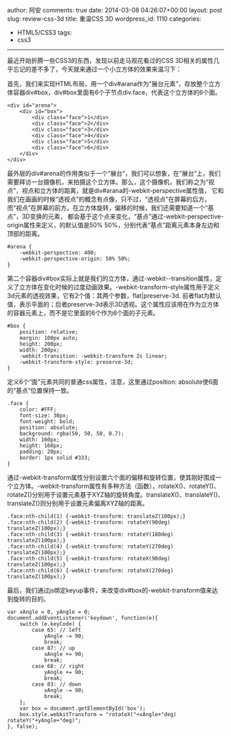 author: 阿安
comments: true
date: 2014-03-08 04:26:07+00:00
layout: post
slug: review-css-3d
title: 重温CSS 3D
wordpress_id: 1110
categories:
- HTML5/CSS3
tags:
- css3
---

最近开始折腾一些CSS3的东西，发现以前走马观花看过的CSS 3D相关的属性几乎忘记的差不多了，今天就来通过一个小立方体的效果来温习下：


首先，我们来实现HTML布局，用一个div#arana作为“展台元素”，存放整个立方体容器div#box，div#box里面有6个子节点div.face，代表这个立方体的6个面。




    

    <div id="arena">
        <div id="box">
            <div class="face">1</div>
            <div class="face">2</div>
            <div class="face">3</div>
            <div class="face">4</div>
            <div class="face">5</div>
            <div class="face">6</div>
        </div>
    </div>







最外层的div#arena的作用类似于一个“展台”，我们可以想象，在“展台”上，我们需要拜访一台摄像机，来拍摄这个立方体。那么，这个摄像机，我们称之为“视点”，视点和立方体的距离，就是div#arana的-webkit-perspective属性值， 它和我们在画画的时候“透视点”的概念有点像，只不过，“透视点”在屏幕的后方，而“视点”在屏幕的前方。在立方体旋转，偏移的时候，我们还需要知道一个“基点”，3D变换的元素， 都会基于这个点来变化，“基点”通过-webkit-perspective-origin属性来定义，的默认值是50% 50%，分别代表“基点”距离元素本身左边和顶部的距离。





    #arena {
        -webkit-perspective: 400;
        -webkit-perspective-origin: 50% 50%;
    }







第二个容器div#box实际上就是我们的立方体，通过-webkit--transition属性，定义了立方体在变化时候的过度动画效果。-webkit-transform-style属性用于定义3d元素的透视效果，它有2个值：其两个参数，flat|preserve-3d. 前者flat为默认值，表示平面的；后者preserve-3d表示3D透视。这个属性应该用在作为立方体的容器元素上，而不是它里面的6个作为6个面的子元素。





    #box {
        position: relative;
        margin: 100px auto;
        height: 200px;
        width: 200px;
        -webkit-transition: -webkit-transform 2s linear;
        -webkit-transform-style: preserve-3d;
    }







定义6个“面”元素共同的普通css属性，注意，这里通过position: absolute使6面的“基点”位置保持一致。





    .face {
        color: #FFF;
        font-size: 30px;
        font-weight: bold;
        position: absolute;
        background: rgba(50, 50, 50, 0.7);
        width: 160px;
        height: 160px;
        padding: 20px;
        border: 1px solid #333;
    }







通过-webkit-transform属性分别设置六个面的偏移和旋转位置，使其刚好围成一个立方体。-webkit-transform属性有多种方法（函数），rotateX()、rotateY()、rotateZ()分别用于设置元素基于XYZ轴的旋转角度。translateX()、translateY()、translateZ()则分别用于设置元素偏离XYZ轴的距离。





    .face:nth-child(1) {-webkit-transform: translateZ(100px);}
    .face:nth-child(2) {-webkit-transform: rotateY(90deg) translateZ(100px);}
    .face:nth-child(3) {-webkit-transform: rotateY(180deg) translateZ(100px);}
    .face:nth-child(4) {-webkit-transform: rotateY(270deg) translateZ(100px);}
    .face:nth-child(5) {-webkit-transform: rotateX(90deg) translateZ(100px);}
    .face:nth-child(6) {-webkit-transform: rotateX(270deg) translateZ(100px);}







最后，我们通过js绑定keyup事件，来改变div#box的-webkit-transform值来达到旋转的目的。





    var xAngle = 0, yAngle = 0;
    document.addEventListener('keydown', function(e){
        switch (e.keyCode) {
            case 65: // left
                yAngle -= 90;
                break;
            case 87: // up
                xAngle += 90;
                break;
            case 68: // right
                yAngle += 90;
                break;
            case 83: // down
                xAngle -= 90;
                break;
        };
        var box = document.getElementById('box');
        box.style.webkitTransform = "rotateX("+xAngle+"deg) rotateY("+yAngle+"deg)";
    }, false);





